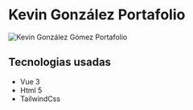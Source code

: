 # Kevin González Portafolio

![Kevin González Gómez Portafolio](https://kevin-portafolio.netlify.app/projects/portafolio.png)

## Tecnologias usadas

- Vue 3
- Html 5
- TailwindCss
